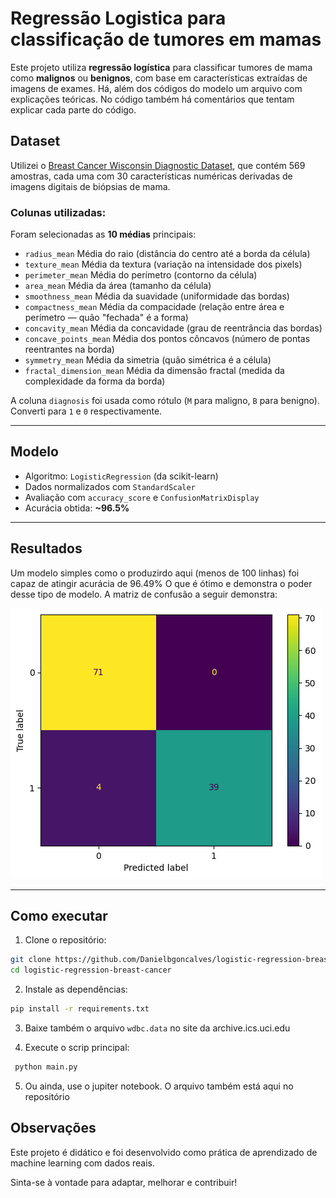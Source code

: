 # Regressão Logistica para classificação de tumores em mamas

Este projeto utiliza **regressão logística** para classificar tumores de mama como **malignos** ou **benignos**, com base em características extraídas de imagens de exames.
Há, além dos códigos do modelo um arquivo com explicações teóricas. No código também há comentários que tentam explicar cada parte do código. 

## Dataset

Utilizei o [Breast Cancer Wisconsin Diagnostic Dataset](https://archive.ics.uci.edu/dataset/17/breast+cancer+wisconsin+diagnostic), que contém 569 amostras, cada uma com 30 características numéricas derivadas de imagens digitais de biópsias de mama.

### Colunas utilizadas:
Foram selecionadas as **10 médias** principais:

- `radius_mean` Média do raio (distância do centro até a borda da célula)
- `texture_mean` Média da textura (variação na intensidade dos pixels)
- `perimeter_mean` Média do perímetro (contorno da célula)
- `area_mean` Média da área (tamanho da célula)
- `smoothness_mean` Média da suavidade (uniformidade das bordas)
- `compactness_mean` Média da compacidade (relação entre área e perímetro — quão "fechada" é a forma)
- `concavity_mean` Média da concavidade (grau de reentrância das bordas)
- `concave_points_mean` Média dos pontos côncavos (número de pontas reentrantes na borda)
- `symmetry_mean`  Média da simetria (quão simétrica é a célula)
- `fractal_dimension_mean` Média da dimensão fractal (medida da complexidade da forma da borda)

A coluna `diagnosis` foi usada como rótulo (`M` para maligno, `B` para benigno). Converti para `1` e `0` respectivamente.

---

## Modelo

- Algoritmo: `LogisticRegression` (da scikit-learn)
- Dados normalizados com `StandardScaler`
- Avaliação com `accuracy_score` e `ConfusionMatrixDisplay`
- Acurácia obtida: **~96.5%**

---
## Resultados

Um modelo simples como o produzirdo aqui (menos de 100 linhas) foi capaz de atingir acurácia de 96.49% O que é ótimo e demonstra o poder desse tipo de modelo.
A matriz de confusão a seguir demonstra:

![matriz de confusão do modelo: uma matriz 2x2, 71 no canto esquerdo acima, 0 no direito acima, 4 no esquerdo de baixo e 39 no direito de baixo ](matriz_confusao.png)

---

## Como executar

1. Clone o repositório:
```bash
git clone https://github.com/Danielbgoncalves/logistic-regression-breast-cancer.git
cd logistic-regression-breast-cancer
```
2. Instale as dependências:
```bash 
pip install -r requirements.txt
```
3. Baixe também o arquivo `wdbc.data` no site da archive.ics.uci.edu

4. Execute o scrip principal:
```bash 
 python main.py
 ```

5. Ou ainda, use o jupiter notebook. O arquivo também está aqui no repositório

## Observações
Este projeto é didático e foi desenvolvido como prática de aprendizado de machine learning com dados reais.

Sinta-se à vontade para adaptar, melhorar e contribuir! 